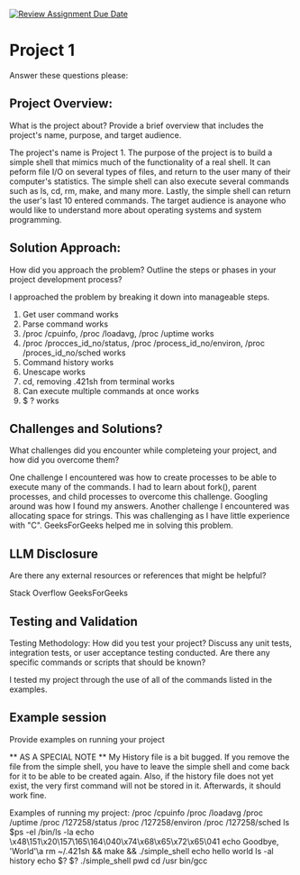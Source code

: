 [![Review Assignment Due Date](https://classroom.github.com/assets/deadline-readme-button-24ddc0f5d75046c5622901739e7c5dd533143b0c8e959d652212380cedb1ea36.svg)](https://classroom.github.com/a/ZhE-zmlt)
# Project 1
Answer these questions please:

Project Overview:
-----------------------------------
What is the project about? Provide a brief overview that includes the project's name, purpose, and target audience.

The project's name is Project 1. The purpose of the project is to build a simple shell that mimics much of the functionality of a real shell. It can peform file I/O on several types of files, and return to the user many of their computer's statistics. The simple shell can also execute several commands such as ls, cd, rm, make, and many more. Lastly, the simple shell can return the user's last 10 entered commands. The target audience is anayone who would like to understand more about operating systems and system programming.

Solution Approach:
------------------------------------------------------------

How did you approach the problem? Outline the steps or phases in your project development process?

I approached the problem by breaking it down into manageable steps.

1. Get user command works
2. Parse command works
3. /proc /cpuinfo, /proc /loadavg, /proc /uptime works
4. /proc /procces_id_no/status, /proc /process_id_no/environ, /proc /proces_id_no/sched works
5. Command history works
6. Unescape works
7. cd, removing .421sh from terminal works
8. Can execute multiple commands at once works
9. $ ? works

Challenges and Solutions?
---------------------------
What challenges did you encounter while completeing your project, and how did you overcome them?

One challenge I encountered was how to create processes to be able to execute many of the commands. I had to learn about fork(), parent processes, and child processes to overcome this challenge. Googling around was how I found my answers. Another challenge I encountered was allocating space for strings. This was challenging as I have little experience with "C". GeeksForGeeks helped me in solving this problem. 

LLM Disclosure
--------------
Are there any external resources or references that might be helpful?

Stack Overflow
GeeksForGeeks

Testing and Validation
-----------------------
Testing Methodology: How did you test your project? Discuss any unit tests, integration tests, or user acceptance testing conducted.
Are there any specific commands or scripts that should be known?

I tested my project through the use of all of the commands listed in the examples.


Example session
---------------
Provide examples on running your project

** AS A SPECIAL NOTE **
My History file is a bit bugged.
If you remove the file from the simple shell, you have to leave the simple shell and come back for it to be able to be created again. Also, if the history file does not yet exist, the very first command will not be stored in it. Afterwards, it should work fine.

Examples of running my project:
/proc /cpuinfo
/proc /loadavg
/proc /uptime
/proc /127258/status
/proc /127258/environ
/proc /127258/sched
ls
$ps -el
/bin/ls -la
echo \x48\151\x20\157\165\164\040\x74\x68\x65\x72\x65\041
echo Goodbye, \'World\'\a
rm ~/.421sh && make && ./simple_shell
echo hello world
ls -al
history
echo $?
$?
./simple_shell
pwd
cd /usr
bin/gcc

